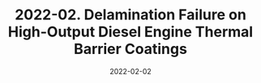 ---
title: "2022-02. Delamination Failure on High-Output Diesel Engine Thermal Barrier Coatings"
collection: publications
permalink: 
excerpt:
date: 2022-02-02
venue: 'SAE Technical Paper'
paperurl: 'https://saemobilus.sae.org/content/2022-01-0440'
citation: '<b>Koutsakis, G.</b>, J. Saputo, E. Gingrich, M. Tess, S. Sampath and J.B. Ghandhi, "Delamination Failure on High-Output Diesel Engine Thermal Barrier Coatings", <i>SAE Technical Paper</i> (2022)'
---